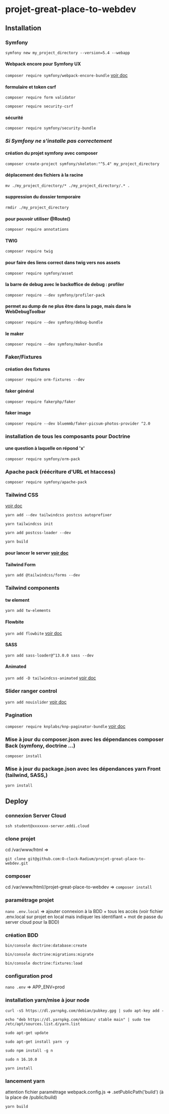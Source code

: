 # projet-great-place-to-webdev

## Installation

### Symfony

`symfony new my_project_directory --version=5.4 --webapp`

#### Webpack encore pour Symfony UX

`composer require symfony/webpack-encore-bundle`
[voir doc](https://symfony.com/doc/5.4/frontend/encore/installation.html)

#### formulaire et token csrf

`composer require form validator`

`composer require security-csrf`

#### sécurité

`composer require symfony/security-bundle`

### ***Si Symfony ne s'installe pas correctement***

#### création du projet symfony avec composer

`composer create-project symfony/skeleton:"^5.4" my_project_directory`

#### déplacement des fichiers à la racine

`mv ./my_project_directory/* ./my_project_directory/.* .`

#### suppression du dossier temporaire

`rmdir ./my_project_directory`

#### pour pouvoir utiliser @Route()

`composer require annotations`

#### TWIG

`composer require twig`

#### pour faire des liens correct dans twig vers nos assets

`composer require symfony/asset`

#### la barre de debug avec le backoffice de debug : profiler

`composer require --dev symfony/profiler-pack`

#### permet au dump de ne plus être dans la page, mais dans le WebDebugToolbar

`composer require --dev symfony/debug-bundle`

#### le maker

`composer require --dev symfony/maker-bundle`

### Faker/Fixtures

#### création des fixtures

`composer require orm-fixtures --dev`

#### faker général

`composer require fakerphp/faker`

#### faker image

`composer require --dev bluemmb/faker-picsum-photos-provider ^2.0`

### installation de tous les composants pour Doctrine

#### une question à laquelle on répond 'x'

`composer require symfony/orm-pack`

### Apache pack (réécriture d'URL et htaccess)

`composer require symfony/apache-pack`

### Tailwind CSS

[voir doc](https://www.google.com/url?q=https://www.yourigalescot.com/fr/blog/comment-integrer-tailwindcss-v3-a-un-projet-symfony-avec-webpack-encore&sa=D&source=docs&ust=1687283012661452&usg=AOvVaw39DxgFlU7WZJJStYheuH3S)

`yarn add --dev tailwindcss postcss autoprefixer`

`yarn tailwindcss init`

`yarn add postcss-loader --dev`

`yarn build`

#### pour lancer le server [voir doc](https://www.google.com/url?q=https://stackoverflow.com/questions/71608151/how-can-i-run-a-yarn-app-how-to-run-a-yarn-dev-server&sa=D&source=docs&ust=1687283250463153&usg=AOvVaw3EZ21Cn2zNPYa1B-D_-cVh)

#### Tailwind Form

`yarn add @tailwindcss/forms --dev`

### Tailwind components

#### tw element

`yarn add tw-elements`

#### Flowbite

`yarn add flowbite` [voir doc](https://flowbite.com/docs/getting-started/introduction/)

#### SASS

`yarn add sass-loader@^13.0.0 sass --dev`

#### Animated

`yarn add -D tailwindcss-animated` [voir doc](https://www.tailwindcss-animated.com/)

### Slider ranger control

`yarn add nouislider` [voir doc](https://refreshless.com/nouislider/)

### Pagination

`composer require knplabs/knp-paginator-bundle` [voir doc](https://github.com/KnpLabs/KnpPaginatorBundle)

### Mise à jour du composer.json avec les dépendances composer Back (symfony, doctrine …)

`composer install`

### Mise à jour du package.json avec les dépendances yarn Front (tailwind, SASS,)

`yarn install`

## Deploy

### connexion Server Cloud

`ssh student@xxxxxxx-server.eddi.cloud`

### clone projet

cd /var/www/html =>

`git clone git@github.com:O-clock-Radium/projet-great-place-to-webdev.git`

### composer

cd /var/www/html//projet-great-place-to-webdev =>
`composer install`

### paramétrage projet

`nano .env.local`
=> ajouter connexion à la BDD + tous les accès (voir fichier .env.local sur projet en local mais indiquer les identifiant + mot de passe du server cloud pour la BDD)

### création BDD

`bin/console doctrine:database:create`

`bin/console doctrine:migrations:migrate`

`bin/console doctrine:fixtures:load`

### configuration prod

`nano .env`
=> APP_ENV=prod

### installation yarn/mise à jour node

`curl -sS https://dl.yarnpkg.com/debian/pubkey.gpg | sudo apt-key add -`

`echo "deb https://dl.yarnpkg.com/debian/ stable main" | sudo tee /etc/apt/sources.list.d/yarn.list`

`sudo apt-get update`

`sudo apt-get install yarn -y`

`sudo npm install -g n`

`sudo n 16.10.0`

`yarn install`

### lancement yarn

attention fichier paramétrage webpack.config.js => .setPublicPath('build') (à la place de /public/build)

`yarn build`
